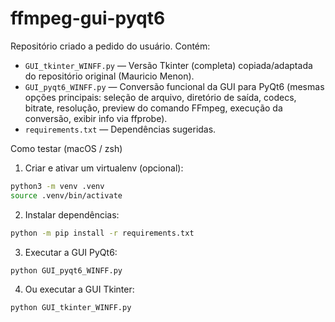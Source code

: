 # ffmpeg-gui-pyqt6

Repositório criado a pedido do usuário. Contém:

- `GUI_tkinter_WINFF.py` — Versão Tkinter (completa) copiada/adaptada do repositório original (Mauricio Menon).
- `GUI_pyqt6_WINFF.py` — Conversão funcional da GUI para PyQt6 (mesmas opções principais: seleção de arquivo, diretório de saída, codecs, bitrate, resolução, preview do comando FFmpeg, execução da conversão, exibir info via ffprobe).
- `requirements.txt` — Dependências sugeridas.

Como testar (macOS / zsh)

1) Criar e ativar um virtualenv (opcional):

```bash
python3 -m venv .venv
source .venv/bin/activate
```

2) Instalar dependências:

```bash
python -m pip install -r requirements.txt
```

3) Executar a GUI PyQt6:

```bash
python GUI_pyqt6_WINFF.py
```

4) Ou executar a GUI Tkinter:

```bash
python GUI_tkinter_WINFF.py
```
